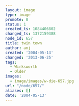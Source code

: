 ```yaml
---
layout: image
type: image
promote: 0
status: 1
created_ts: 1084406802
changed_ts: 1372159388
node_id: 657
title: twin town
author: anj
created: '2004-05-13'
changed: '2013-06-25'
tags:
  - Wirksworth
  - Older
images:
  - image/images/w-die-657.jpg
url: "/node/657/"
aliases: []
date: '2004-05-13'
---
```


